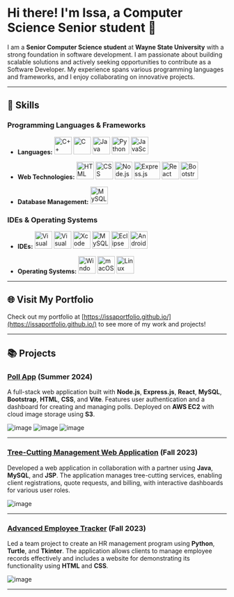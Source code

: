 # Hi there! I'm Issa, a Computer Science Senior student 👋

I am a **Senior Computer Science student** at **Wayne State University** with a strong foundation in software development. I am passionate about building scalable solutions and actively seeking opportunities to contribute as a Software Developer. My experience spans various programming languages and frameworks, and I enjoy collaborating on innovative projects.

---

## 🚀 Skills

### Programming Languages & Frameworks
- **Languages:** 
    <img src="https://github.com/user-attachments/assets/d163f9cd-58be-41c4-b34c-f558ddd62992" alt="C++" width="40" height="40"> 
    <img src="https://github.com/user-attachments/assets/2422b4bd-d4a9-4c56-b92f-ebcda4a9da8b" alt="C" width="40" height="40"> 
    <img src="https://github.com/user-attachments/assets/4692f59b-4186-4bcc-8a6f-0ac5c181b844" alt="Java" width="40" height="40"> 
    <img src="https://github.com/user-attachments/assets/84a56a0f-db43-4734-9447-d3f8dc76cf59" alt="Python" width="40" height="40"> 
    <img src="https://github.com/user-attachments/assets/29bccfb8-f0ad-4c30-8bb5-4670417c27f3" alt="JavaScript" width="40" height="40">
  
- **Web Technologies:** 
    <img src="https://github.com/user-attachments/assets/6e298473-375e-4f9f-97d6-48056a1cfad8" alt="HTML" width="40" height="40"> 
    <img src="https://github.com/user-attachments/assets/299db6d9-125f-46f2-9217-6454c5be9eef" alt="CSS" width="40" height="40"> 
    <img src="https://github.com/user-attachments/assets/44cc6645-ec79-4b87-8602-dd33101cbb4d" alt="Node.js" width="40" height="40"> 
    <img src="https://github.com/user-attachments/assets/dd8de005-cb9b-4abc-ad83-baf6297c7085" alt="Express.js" width="60" height="40"> 
    <img src="https://github.com/user-attachments/assets/d4cd2af4-a5cb-4552-941f-77cdd24f4707" alt="React" width="40" height="40"> 
    <img src="https://github.com/user-attachments/assets/dfe862ce-e44b-4035-aafa-5693f811ea05" alt="Bootstrap" width="40" height="40">

- **Database Management:** 
    <img src="https://github.com/user-attachments/assets/bc0407b9-1336-4926-ac77-b7f42649c2ac" alt="MySQL" width="40" height="40">



### IDEs & Operating Systems
- **IDEs:** 
    <img src="https://github.com/user-attachments/assets/293ec9d8-580b-47dd-a04d-c2e2b95d1287" alt="Visual Studio Code" width="40" height="40"> 
    <img src="https://github.com/user-attachments/assets/bf824459-6f46-4b57-b5d9-9c59d1e9671c" alt="Visual Studio" width="40" height="40"> 
    <img src="https://github.com/user-attachments/assets/6ff1d556-4274-4b6b-9409-c6330a629456" alt="Xcode" width="40" height="40"> 
    <img src="https://github.com/user-attachments/assets/d6833570-0960-473d-b9ce-cd0848640dcc" alt="MySQL Workbench" width="40" height="40"> 
    <img src="https://github.com/user-attachments/assets/5870a9f3-332d-404b-bbad-6da4f0bba575" alt="Eclipse" width="40" height="40"> 
    <img src="https://github.com/user-attachments/assets/cbcf33c4-07ba-4f70-82e8-7bcae0416b60" alt="Android Studio" width="40" height="40">

- **Operating Systems:** 
    <img src="https://github.com/user-attachments/assets/1e789b72-6475-40fe-8f77-006acf789668" alt="Windows" width="40" height="40"> 
    <img src="https://github.com/user-attachments/assets/61e989ec-572f-444c-9f76-ed4586954b58" alt="macOS" width="40" height="40"> 
    <img src="https://github.com/user-attachments/assets/7f303159-665b-4ff9-972b-6bdf6ea2e667" alt="Linux" width="40" height="40">

---

## 🌐 Visit My Portfolio
Check out my portfolio at [https://issaportfolio.github.io/](https://issaportfolio.github.io/) to see more of my work and projects!

---

## 📚 Projects
### [Poll App](https://github.com/IssaPortfolio/Poll-App) (Summer 2024)
A full-stack web application built with **Node.js**, **Express.js**, **React**, **MySQL**, **Bootstrap**, **HTML**, **CSS**, and **Vite**. Features user authentication and a dashboard for creating and managing polls. Deployed on **AWS EC2** with cloud image storage using **S3**.

![image](https://github.com/user-attachments/assets/a21d51b1-9c0e-4420-b768-6b712068134f)
![image](https://github.com/user-attachments/assets/75a37958-4ff5-48d5-9775-776b8709be4e)
![image](https://github.com/user-attachments/assets/5c6e02ea-045c-4df0-bfe9-00505ebc0660)

---

### [Tree-Cutting Management Web Application](https://github.com/DBMS-Project-1/Part-3) (Fall 2023)
Developed a web application in collaboration with a partner using **Java**, **MySQL**, and **JSP**. The application manages tree-cutting services, enabling client registrations, quote requests, and billing, with interactive dashboards for various user roles.

![image](https://github.com/user-attachments/assets/55bcbec0-2109-49b3-8a42-0c86d39d3f17)

---

### [Advanced Employee Tracker](https://github.com/IssaPortfolio/Employee-Tracker) (Fall 2023)
Led a team project to create an HR management program using **Python**, **Turtle**, and **Tkinter**. The application allows clients to manage employee records effectively and includes a website for demonstrating its functionality using **HTML** and **CSS**.

![image](https://github.com/user-attachments/assets/44385780-38db-4200-be5e-4de4994099f3)

---

<!--
**IssaPortfolio/IssaPortfolio** is a ✨ _special_ ✨ repository because its `README.md` (this file) appears on your GitHub profile.

Here are some ideas to get you started:

- 🔭 I’m currently working on ...
- 🌱 I’m currently learning ...
- 👯 I’m looking to collaborate on ...
- 🤔 I’m looking for help with ...
- 💬 Ask me about ...
- 📫 How to reach me: ...
- 😄 Pronouns: ...
- ⚡ Fun fact: ...
-->
